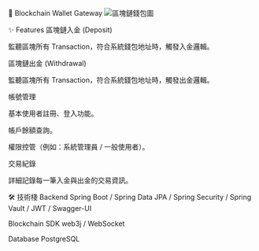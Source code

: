 🚀 Blockchain Wallet Gateway
![區塊鏈錢包圖]([https://user-images.githubusercontent.com/12345678/abcde1234567.png](https://github.com/user-attachments/assets/01e2b1e0-fc48-46c8-818f-a1b2d369e1be))

✨ Features
區塊鏈入金 (Deposit)

監聽區塊所有 Transaction，符合系統錢包地址時，觸發入金邏輯。

區塊鏈出金 (Withdrawal)

監聽區塊所有 Transaction，符合系統錢包地址時，觸發出金邏輯。

帳號管理

基本使用者註冊、登入功能。

帳戶餘額查詢。

權限控管（例如：系統管理員 / 一般使用者）。

交易紀錄

詳細記錄每一筆入金與出金的交易資訊。

🛠 技術棧
Backend
Spring Boot / Spring Data JPA / Spring Security / Spring Vault / JWT / Swagger-UI

Blockchain SDK
web3j / WebSocket

Database
PostgreSQL
